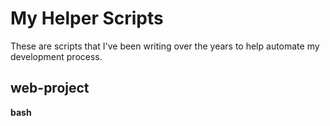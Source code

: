 # My Helper Scripts

These are scripts that I've been writing over the years to help automate my development process.

## web-project
__bash__

